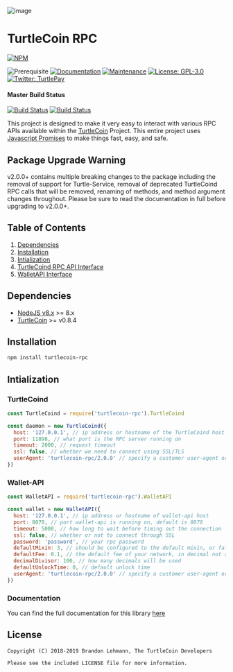 ![image](https://user-images.githubusercontent.com/34389545/35821974-62e0e25c-0a70-11e8-87dd-2cfffeb6ed47.png)

# TurtleCoin RPC

[![NPM](https://nodei.co/npm/turtlecoin-rpc.png?downloads=true&stars=true)](https://nodei.co/npm/turtlecoin-rpc/)

![Prerequisite](https://img.shields.io/badge/node-%3E%3D8-blue.svg) [![Documentation](https://img.shields.io/badge/documentation-yes-brightgreen.svg)](https://js.rpc.turtlecoin.dev) [![Maintenance](https://img.shields.io/badge/Maintained%3F-yes-green.svg)](https://github.com/turtlecoin/turtlecoin-rpc-js/graphs/commit-activity) [![License: GPL-3.0](https://img.shields.io/badge/License-AGPL--3.0-yellow.svg)](https://github.com/turtlecoin/turtlecoin-rpc-js/blob/master/LICENSE) [![Twitter: TurtlePay](https://img.shields.io/twitter/follow/_TurtleCoin.svg?style=social)](https://twitter.com/_TurtleCoin)

#### Master Build Status
[![Build Status](https://travis-ci.org/turtlecoin/turtlecoin-rpc-js.png?branch=master)](https://travis-ci.org/turtlecoin/turtlecoin-rpc-js) [![Build Status](https://ci.appveyor.com/api/projects/status/github/brandonlehmann/turtlecoin-rpc?branch=master&svg=true)](https://ci.appveyor.com/project/brandonlehmann/turtlecoin-rpc/branch/master)

This project is designed to make it very easy to interact with various RPC APIs available within the [TurtleCoin](https://turtlecoin.lol) Project. This entire project uses [Javascript Promises](https://developer.mozilla.org/en-US/docs/Web/JavaScript/Guide/Using_promises) to make things fast, easy, and safe.

## Package Upgrade Warning

v2.0.0+ contains multiple breaking changes to the package including the removal of support for Turtle-Service, removal of deprecated TurtleCoind RPC calls that will be removed, renaming of methods, and method argument changes throughout. Please be sure to read the documentation in full before upgrading to v2.0.0+.

## Table of Contents

1. [Dependencies](#dependencies)
2. [Installation](#installation)
3. [Intialization](#intialization)
4. [TurtleCoind RPC API Interface](#turtlecoind-rpc-api-interface)
5. [WalletAPI Interface](#walletapi-interface)

## Dependencies

* [NodeJS v8.x](https://nodejs.org) >= 8.x
* [TurtleCoin](https://github.com/turtlecoin/turtlecoin/releases) >= v0.8.4

## Installation

```bash
npm install turtlecoin-rpc
```

## Intialization

### TurtleCoind
```javascript
const TurtleCoind = require('turtlecoin-rpc').TurtleCoind

const daemon = new TurtleCoind({
  host: '127.0.0.1', // ip address or hostname of the TurtleCoind host
  port: 11898, // what port is the RPC server running on
  timeout: 2000, // request timeout
  ssl: false, // whether we need to connect using SSL/TLS
  userAgent: 'turtlecoin-rpc/2.0.0' // specify a customer user-agent or use the default
})
```

### Wallet-API
```javascript
const WalletAPI = require('turtlecoin-rpc').WalletAPI

const wallet = new WalletAPI({
  host: '127.0.0.1', // ip address or hostname of wallet-api host
  port: 8070, // port wallet-api is running on, default is 8070
  timeout: 5000, // how long to wait before timing out the connection
  ssl: false, // whether or not to connect through SSL
  password: 'password', // your rpc password
  defaultMixin: 3, // should be configured to the default mixin, or false if no default mixin is set
  defaultFee: 0.1, // the default fee of your network, in decimal not atomic units
  decimalDivisor: 100, // how many decimals will be used
  defaultUnlockTime: 0, // default unlock time
  userAgent: 'turtlecoin-rpc/2.0.0' // specify a customer user-agent or use the default
})
```

### Documentation

You can find the full documentation for this library [here](https://js.rpc.turtlecoin.dev)

## License

```
Copyright (C) 2018-2019 Brandon Lehmann, The TurtleCoin Developers

Please see the included LICENSE file for more information.
```
